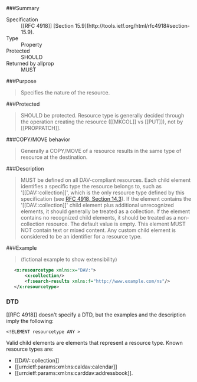 <!-- --- title: DAV::resourcetype -->

<div id="summary-box" markdown="1">
###Summary

<dl>
<dt>Specification</dt>
<!-- insert the RFC number and the link to the original specification of this property -->
<dd markdown="1">[[RFC 4918]]
[Section 15.9](http://tools.ietf.org/html/rfc4918#section-15.9).
</dd>
<dt>Type</dt>
<dd markdown="1">Property
</dd>
<dt>Protected</dt>
<dd markdown="1">SHOULD
</dd>
<dt>Returned by allprop</dt>
<dd markdown="1">MUST
</dd>
<!--
<dt>Valid for resource types</dt>
<dd markdown="1">List resource types for which this property is valid
</dd>
-->
</dl>

</div>

<!-- below is a list of common sections for property definitions. Adjust the list as needed. Don't forget to block-quote any text that's copied from the RFC -->

###Purpose
>Specifies the nature of the resource.

###Protected
>SHOULD be protected. Resource type is generally decided
>through the operation creating the resource ([[MKCOL]] vs [[PUT]]), not by
>[[PROPPATCH]].

###COPY/MOVE behavior
>Generally a COPY/MOVE of a resource results in
>the same type of resource at the destination.

###Description
>MUST be defined on all DAV-compliant resources.  Each
>child element identifies a specific type the resource belongs to,
>such as '[[DAV::collection]]', which is the only resource type defined by
>this specification (see [RFC 4918, Section 14.3](http://tools.ietf.org/html/rfc4918#section-14.3)).
>If the element contains
>the '[[DAV::collection]]' child element plus additional unrecognized
>elements, it should generally be treated as a collection.  If the
>element contains no recognized child elements, it should be
>treated as a non-collection resource.  The default value is empty.
>This element MUST NOT contain text or mixed content.  Any custom
>child element is considered to be an identifier for a resource
>type.

###Example
>(fictional example to show extensibility)
>
```xml
   <x:resourcetype xmlns:x="DAV:">
       <x:collection/>
       <f:search-results xmlns:f="http://www.example.com/ns"/>
   </x:resourcetype>
```

### DTD
[[RFC 4918]] doesn't specify a DTD, but the examples and the description imply the following:

```
<!ELEMENT resourcetype ANY >
```

Valid child elements are elements that represent a resource type.
Known resource types are:

* [[DAV::collection]]
* [[urn:ietf:params:xml:ns:caldav:calendar]]
* [[urn:ietf:params:xml:ns:carddav:addressbook]].
